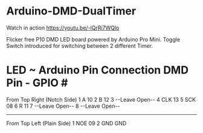 # Arduino-DMD-DualTimer
Watch in action https://youtu.be/-lQrRi7WQlo

 Flicker free P10 DMD LED board powered by Arduino Pro Mini. Toggle Switch introduced for switching between 2 different Timer.
 
 LED ~ Arduino Pin Connection
  DMD Pin - GPIO #
  ================
  From Top Right (Notch Side)
  1  A      10
  2  B      12
  3   --Leave Open--
  4  CLK    13
  5  SCK    08
  6  R      11
  7   --Leave Open--
  8   --Leave Open--
  ____________________
  From Top Left (Plain Side)
  1  NOE    09
  2  GND    GND
